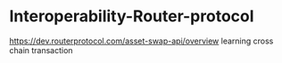 # Interoperability-Router-protocol
https://dev.routerprotocol.com/asset-swap-api/overview   learning cross chain transaction  
